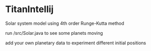 # TitanIntellij
Solar system model using 4th order Runge-Kutta method

run /src/Solar.java to see some planets moving

add your own planetary data to experiment different initial positions
